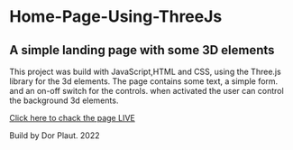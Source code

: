 # Home-Page-Using-ThreeJs
## A simple landing page with some 3D elements
This project was build with JavaScript,HTML and CSS, using the Three.js library for the 3d elements.
The page contains some text, a simple form. and an on-off switch for the controls. when activated the user can control the background 3d elements.

[Click here to chack the page LIVE](https://dor-plaut-home-page.netlify.app/)

Build by Dor Plaut. 2022 
